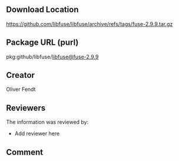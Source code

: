 ## Download Location

https://github.com/libfuse/libfuse/archive/refs/tags/fuse-2.9.9.tar.gz

## Package URL (purl)

pkg:github/libfuse/libfuse@fuse-2.9.9

## Creator

Oliver Fendt

## Reviewers

The information was reviewed by:

* Add reviewer here

## Comment

